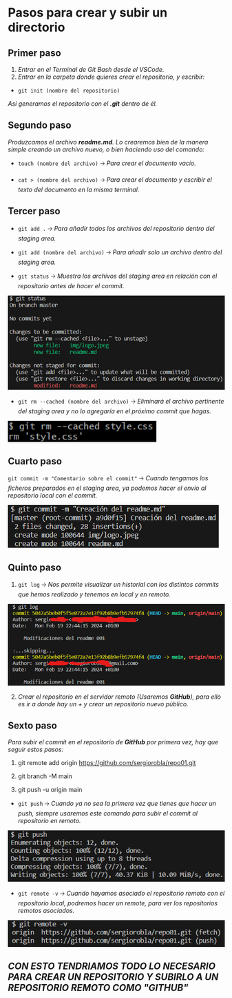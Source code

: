 # Pasos para crear y subir un directorio
## Primer paso

1. *Entrar en el Terminal de Git Bash desde el VSCode.*
2. *Entrar en la carpeta donde quieres crear el repositorio, y escribir:*

- `git init (nombre del repositorio)`

*Así generamos el repositorio con el **.git** dentro de él.*

## Segundo paso

*Produzcamos el archivo **readme.md**. Lo crearemos bien de la manera simple creando un archivo nuevo, o bien haciendo uso del comando:*

- `touch (nombre del archivo)` 🡢 *Para crear el documento vacío.*

- `cat > (nombre del archivo)` 🡢 *Para crear el documento y escribir el texto del documento en la misma terminal.*

## Tercer paso

- `git add .` 🡢 *Para añadir todos los archivos del repositorio dentro del staging area.*

- `git add (nombre del archivo)` 🡢 *Para añadir solo un archivo dentro del staging area.*

- `git status` 🡢 *Muestra los archivos del staging area en relación con el repositorio antes de hacer el commit.*

![Imagen de un git status](img/get%20status.png)

- `git rm --cached (nombre del archivo)` 🡢 *Eliminará el archivo pertinente del staging area y no lo agregaría en el próximo commit que hagas.*

![Imagen de un git rm --cached](img/git%20rm%20--cached.png)

## Cuarto paso

`git commit -m "Comentario sobre el commit"` 🡢 *Cuando tengamos los ficheros preparados en el staging area, ya podemos hacer el envío al repositorio local con el commit.*

![Imagen de un git commit](img/git%20commit.png)

## Quinto paso

1. `git log` 🡢 *Nos permite visualizar un historial con los distintos commits que hemos realizado y tenemos en local y en remoto.*

![Imagen de un git log](img/git%20log.png)

2. *Crear el repositorio en el servidor remoto (Usaremos **GitHub**), para ello es ir a donde hay un + y crear un repositorio nuevo público.*

## Sexto paso

*Para subir el commit en el repositorio de **GitHub** por primera vez, hay que seguir estos pasos:*

1. git remote add origin https://github.com/sergiorobla/repo01.git

2. git branch -M main

3. git push -u origin main

- `git push` 🡢 *Cuando ya no sea la primera vez que tienes que hacer un push, siempre usaremos este comando para subir el commit al repositorio en remoto.* 

![Imagen del git push](img/git%20push.png)

- `git remote -v` 🡢 *Cuando hayamos asociado el repositorio remoto con el repositorio local, podremos hacer un remote, para ver los repositorios remotos asociados.*

![Imagen del git remote -v](img/git%20remote%20-v.png)

***CON ESTO TENDRIAMOS TODO LO NECESARIO PARA CREAR UN REPOSITORIO Y SUBIRLO A UN REPOSITORIO REMOTO COMO "GITHUB"***
---